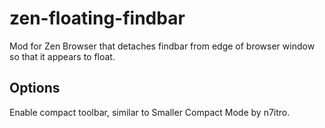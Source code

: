 # zen-floating-findbar
Mod for Zen Browser that detaches findbar from edge of browser window so that it appears to float. 

## Options
Enable compact toolbar, similar to Smaller Compact Mode by n7itro.
